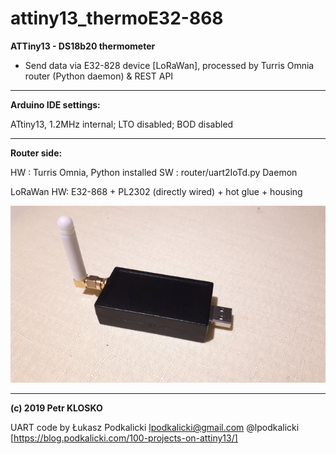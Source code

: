 # attiny13_thermoE32-868

**ATTiny13 - DS18b20 thermometer**

- Send data via E32-828 device [LoRaWan], processed by Turris Omnia router (Python daemon) & REST API


---

**Arduino IDE settings:**

   ATtiny13, 
   1.2MHz internal; 
   LTO disabled; 
   BOD disabled
   
---

**Router side:**

   HW : Turris Omnia, Python installed
   SW :  router/uart2IoTd.py Daemon
   
   LoRaWan HW: E32-868 + PL2302 (directly wired) + hot glue + housing
   
   ![Alt text](E32-868-PL2302_thumb.jpg?raw=true "ATTiny13 - DS18b20 thermometer, Router Side")
   
---

**(c) 2019 Petr KLOSKO**
 
 UART code by 
      Łukasz Podkalicki <lpodkalicki@gmail.com> @lpodkalicki
      [https://blog.podkalicki.com/100-projects-on-attiny13/]
